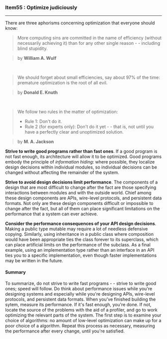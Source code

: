 ### Item55 : Optimize judiciously

----------

There are three aphorisms concerning optimization that everyone should know:

> More computing sins are committed in the name of efficiency (without necessarily achieving it) than for any other single reason  - - including blind stupidity. 

>  by **William A. Wulf**

</br>

> We should forget about small efficiencies, say about 97% of the time: premature optimization is the root of all evil. 

> by **Donald E. Knuth**

</br>

> We follow two rules in the matter of optimization:
> - Rule 1: Don't do it.
> - Rule 2 (for experts only): Don't do it yet - - that is, not until you have a perfectly clear and unoptimized solution.

> by **M. A. Jackson**

**Strive to write good programs rather than fast ones**. If a good program is not fast enough, its architecture will allow it to be optimized. Good programs embody the principle of *information hiding*: where possible, they localize design decisions within individual modules, so individual decisions can be changed without affecting the remainder of the system.

**Strive to avoid design decisions limit performance**. The components of a design that are most difficult to change after the fact are those specifying interactions between modules and with the outside world. Chief among these design components are APIs, wire-level protocols, and persistent data formats. Not only are these design components difficult or impossible to change after the fact, but all of them can place significant limitations on the performance that a system can ever achieve.

**Consider the performance consequences of your API design decisions**. Making a public type mutable may require a lot of needless defensive copying. Similarly, using inheritance in a public class where composition would have been appropriate ties the class forever to its superclass, which can place artificial limits on the performance of the subclass. As a final example, using an implementation type rather than an interface in an API ties you to a specific implementation, even though faster implementations may be written in the future.

#### Summary

To summarize, do not strive to write fast programs - - strive to write good ones; speed will follow. Do think about performance issues while you're designing systems and especially while you're designing APIs, wire-level protocols, and persistent data formats. When you've finished building the sytem, measure its performance. If it's fast enough, you're done. If not, locate the source of the problems with the aid of a profiler, and go to work optimizing the relevant parts of the system. The first step is to examine your choice of algorithms: no amount of low-level optimization can make up for a poor choice of a algorithm. Repeat this process as necessary, measuring the performance after every change, until you're satisfied.